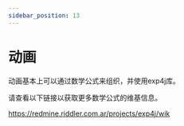 ```yaml
---
sidebar_position: 13
---
```


# 动画

动画基本上可以通过数学公式来组织，并使用exp4j库。

请查看以下链接以获取更多数学公式的维基信息。

https://redmine.riddler.com.ar/projects/exp4j/wik

